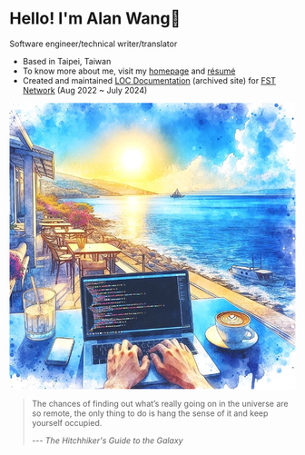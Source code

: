 # Hello! I'm Alan Wang👋

Software engineer/technical writer/translator

- Based in Taipei, Taiwan
- To know more about me, visit my [homepage](https://alankrantas.github.io/) and [résumé](https://www.cakeresume.com/krantas)
- Created and maintained [LOC Documentation](https://loc-documentation.vercel.app/) (archived site) for [FST Network](https://www.fst.network/) (Aug 2022 ~ July 2024)

![profile](profile.jpg)

> The chances of finding out what’s really going on in the universe are so remote, the only thing to do is hang the sense of it and keep yourself occupied.
> 
> --- _The Hitchhiker's Guide to the Galaxy_
